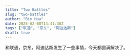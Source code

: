 ```yaml
---
title: "Two Battles"
slug: "two-battles"
author: "Bin Hua"
date: 2025-02-08T14:41:30Z
tags: ["联通", "京东", "阿迪达斯"]
draft: true
---
```


和联通，京东，阿迪达斯发生了一些事情，今天都圆满解决了。